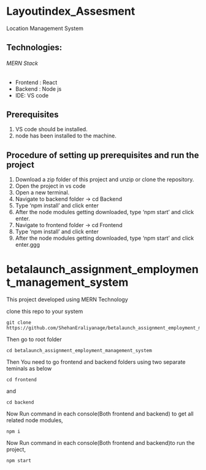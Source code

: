 # Layoutindex_Assesment
Location Management System

## Technologies:
###### MERN Stack
- Frontend : React
- Backend : Node js
- IDE: VS code

## Prerequisites
1. VS code should be installed.
2. node has been installed to the machine.

## Procedure of setting up prerequisites and run the project
1.	Download a zip folder of this project and unzip or clone the repository.
2.	Open the project in vs code
3.	Open a new terminal.
4.	Navigate to backend folder -> cd Backend
5.	Type ‘npm install’ and click enter
6.	After the node modules getting downloaded, type ‘npm start’ and click enter.
7.	Navigate to frontend folder -> cd Frontend
8.	Type ‘npm install’ and click enter
9.	After the node modules getting downloaded, type ‘npm start’ and click enter.ggg

# betalaunch_assignment_employment_management_system

This project developed using MERN Technology

clone this repo to your system

```
git clone https://github.com/ShehanEraliyanage/betalaunch_assignment_employment_management_system.git
```

Then go to root folder

```
cd betalaunch_assignment_employment_management_system
```

Then You need to go frontend and backend folders using two separate teminals as below

```
cd frontend
```

and

```
cd backend
```

Now Run command in each console(Both frontend and backend) to get all related node modules,

```
npm i
```

Now Run command in each console(Both frontend and backend)to run the project,

```
npm start
```
